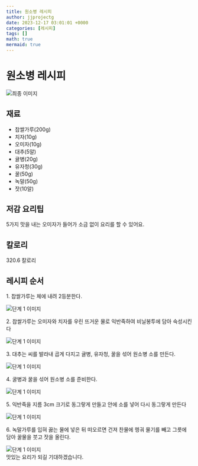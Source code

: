 ```yaml
---
title: 원소병 레시피
author: jjprojectg
date: 2023-12-17 03:01:01 +0000
categories: [레시피]
tags: []
math: true
mermaid: true
---
```

<meta name="og:type" content="website"/>
<meta charset="UTF-8"/>
<div class="header">
  <h1>원소병 레시피</h1>
</div>

<div class="container my-4">
  <div class="row">
    <div class="col-12 col-md-6">
      <div class="recipe-image">
        <img src="http://www.foodsafetykorea.go.kr/uploadimg/cook/10_00574_2.png" class="step-image" alt="최종 이미지"/>
      </div>
    </div>
    <div class="col-12 col-md-6">
      <div class="ingredients">
        <h2>재료</h2>
        <ul class="card">
          <li> 찹쌀가루(200g) </li>
          <li>  치자(10g) </li>
          <li>  오미자(10g) </li>
          <li>  대추(5알) </li>
          <li>  귤병(20g) </li>
          <li> 유자청(30g) </li>
          <li>  꿀(50g) </li>
          <li>  녹말(50g) </li>
          <li>  잣(10알) </li>
</ul>
      </div>
    </div>
    <div class="col-12 col-md-6">
      <div class="ingredients">
        <h2>저감 요리팁</h2>
        <div class="card"> 
          <p>
            5가지 맛을 내는 오미자가 들어가 소금 없이 요리를 할 수 있어요.
          </p>
        </div>
      </div>
      <div class="ingredients">
        <h2>칼로리</h2>
        <div class="card"> 
          <p>
            320.6 칼로리
          </p>
        </div>
      </div>
    </div>
  </div>

  <h2 class="my-4">레시피 순서</h2>
  <div class="card recipe-card">
    <div class="card-body recipe-step">
      <p class="card-text step-description">1. 찹쌀가루는 체에 내려 2등분한다.</p>
      <img src="http://www.foodsafetykorea.go.kr/uploadimg/cook/20_00574_1.png" alt="단계 1 이미지" class="step-image"/>
    </div>
  </div>
  <div class="card recipe-card">
    <div class="card-body recipe-step">
      <p class="card-text step-description">2. 찹쌀가루는 오미자와 치자를 우린
뜨거운 물로 익반죽하여 비닐봉투에
담아 숙성시킨다</p>
      <img src="http://www.foodsafetykorea.go.kr/uploadimg/cook/20_00574_2.png" alt="단계 1 이미지" class="step-image"/>
    </div>
  </div>
  <div class="card recipe-card">
    <div class="card-body recipe-step">
      <p class="card-text step-description">3. 대추는 씨를 발라내 곱게 다지고 귤병,
유자청, 꿀을 섞어 원소병 소를 만든다.</p>
      <img src="http://www.foodsafetykorea.go.kr/uploadimg/cook/20_00574_3.png" alt="단계 1 이미지" class="step-image"/>
    </div>
  </div>
  <div class="card recipe-card">
    <div class="card-body recipe-step">
      <p class="card-text step-description">4. 굴병과 꿀을 섞어 원소병 소를
준비한다.</p>
      <img src="http://www.foodsafetykorea.go.kr/uploadimg/cook/20_00574_4.png" alt="단계 1 이미지" class="step-image"/>
    </div>
  </div>
  <div class="card recipe-card">
    <div class="card-body recipe-step">
      <p class="card-text step-description">5. 익반죽을 지름 3cm 크기로 동그랗게
만들고 안에 소를 넣어 다시 동그랗게
만든다</p>
      <img src="http://www.foodsafetykorea.go.kr/uploadimg/cook/20_00574_5.png" alt="단계 1 이미지" class="step-image"/>
    </div>
  </div>
  <div class="card recipe-card">
    <div class="card-body recipe-step">
      <p class="card-text step-description">6. 녹말가루를 입혀 끓는 물에 넣은 뒤
떠오르면 건져 찬물에 헹궈 물기를
빼고 그릇에 담아 꿀물을 붓고 잣을
올린다.</p>
      <img src="http://www.foodsafetykorea.go.kr/uploadimg/cook/20_00574_6.png" alt="단계 1 이미지" class="step-image"/>
    </div>
  </div>

</div>
맛있는 요리가 되길 기대하겠습니다.
